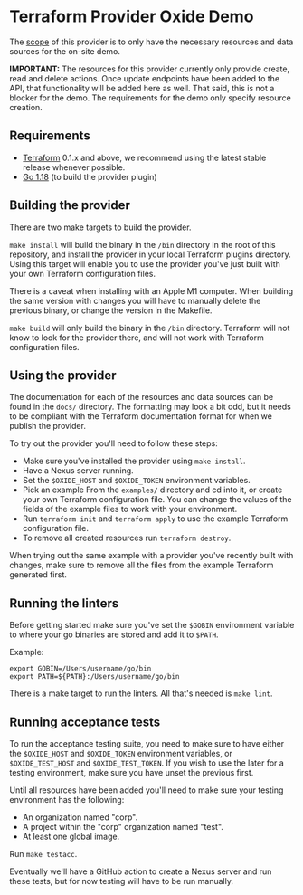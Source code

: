 # Terraform Provider Oxide Demo

The [scope](https://docs.google.com/document/d/1TNvy5-aqZPcv1PQllzySSIV7KJsGl5llvfc2L1IiD-Y/edit?usp=sharing) of this provider is to only have the necessary resources and data sources for the on-site demo.

**IMPORTANT:** The resources for this provider currently only provide create, read and delete actions. Once update endpoints have been added to the API, that functionality will be added here as well. That said, this is not a blocker for the demo. The requirements for the demo only specify resource creation.

## Requirements

- [Terraform](https://www.terraform.io/downloads) 0.1.x and above, we recommend using the latest stable release whenever possible.
- [Go 1.18](https://go.dev/dl/) (to build the provider plugin)

## Building the provider

There are two make targets to build the provider.

`make install` will build the binary in the `/bin` directory in the root of this repository, and install the provider in your local Terraform plugins directory. Using this target will enable you to use the provider you've just built with your own Terraform configuration files.

There is a caveat when installing with an Apple M1 computer. When building the same version with changes you will have to manually delete the previous binary, or change the version in the Makefile.

`make build` will only build the binary in the `/bin` directory. Terraform will not know to look for the provider there, and will not work with Terraform configuration files.

## Using the provider

The documentation for each of the resources and data sources can be found in the `docs/` directory. The formatting may look a bit odd, but it needs to be compliant with the Terraform documentation format for when we publish the provider.

To try out the provider you'll need to follow these steps:

- Make sure you've installed the provider using `make install`.
- Have a Nexus server running.
- Set the `$OXIDE_HOST` and `$OXIDE_TOKEN` environment variables.
- Pick an example From the `examples/` directory and cd into it, or create your own Terraform configuration file. You can change the values of the fields of the example files to work with your environment.
- Run `terraform init` and `terraform apply` to use the example Terraform configuration file.
- To remove all created resources run `terraform destroy`.

When trying out the same example with a provider you've recently built with changes, make sure to remove all the files from the example Terraform generated first.

## Running the linters

Before getting started make sure you've set the `$GOBIN` environment variable to where your go binaries are stored and add it to `$PATH`.

Example:

```console
export GOBIN=/Users/username/go/bin
export PATH=${PATH}:/Users/username/go/bin
```

There is a make target to run the linters. All that's needed is `make lint`.

## Running acceptance tests

To run the acceptance testing suite, you need to make sure to have either the `$OXIDE_HOST` and `$OXIDE_TOKEN` environment variables, or `$OXIDE_TEST_HOST` and `$OXIDE_TEST_TOKEN`. If you wish to use the later for a testing environment, make sure you have unset the previous first.

Until all resources have been added you'll need to make sure your testing environment has the following:

- An organization named "corp".
- A project within the "corp" organization named "test".
- At least one global image.

Run `make testacc`.

Eventually we'll have a GitHub action to create a Nexus server and run these tests, but for now testing will have to be run manually.
